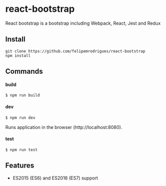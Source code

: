 # react-bootstrap

React bootstrap is a bootstrap including Webpack, React, Jest and Redux

## Install

```
git clone https://github.com/felipemrodrigues/react-bootstrap
npm install
```

## Commands

#### build

```
$ npm run build
```

#### dev

```
$ npm run dev
```

Runs application in the browser (http://localhost:8080).

#### test

```
$ npm run test
```

## Features

* ES2015 (ES6) and ES2016 (ES7) support
